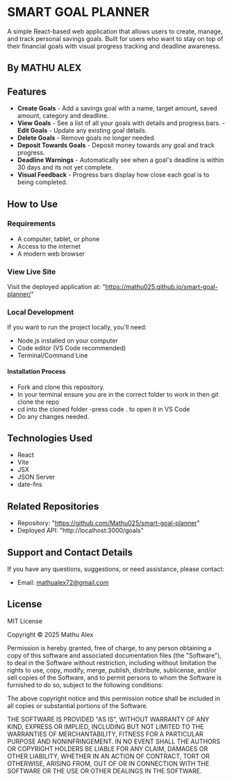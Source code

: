 # SMART GOAL PLANNER

A simple React-based web application that allows users to create, manage, and track personal savings goals. Built for users who want to stay on top of their financial goals with visual progress tracking and deadline awareness.

## By **MATHU ALEX**

## Features

- **Create Goals** - Add a savings goal with a name, target amount, saved amount, category and deadline.
- **View Goals** - See a list of all your goals with details and progress bars.
-**Edit Goals** - Update any existing goal details.
- **Delete Goals** - Remove goals no longer needed.
- **Deposit Towards Goals** - Deposit money towards any goal and track progress.
- **Deadline Warnings** - Automatically see when a goal's deadline is within 30 days and its not yet complete.
- **Visual Feedback** - Progress bars display how close each goal is to being completed.

## How to Use

### Requirements

- A computer, tablet, or phone
- Access to the internet
- A modern web browser

### View Live Site

Visit the deployed application at: "https://mathu025.github.io/smart-goal-planner/"

### Local Development

If you want to run the project locally, you'll need:

- Node.js installed on your computer
- Code editor (VS Code recommended)
- Terminal/Command Line

#### Installation Process

- Fork and clone this repository.
- In your terminal ensure you are in the correct folder to work in then git clone the repo
- cd into the cloned folder
-press code . to open it in VS Code
- Do any changes needed.

## Technologies Used

- React
- Vite
- JSX
- JSON Server
- date-fns

## Related Repositories

- Repository: "https://github.com/Mathu025/smart-goal-planner"
- Deployed API: "http://localhost:3000/goals"

## Support and Contact Details

If you have any questions, suggestions, or need assistance, please contact:

- Email: <mathualex72@gmail.com>

## License

MIT License

Copyright &copy; 2025 Mathu Alex

Permission is hereby granted, free of charge, to any person obtaining a copy of this software and associated documentation files (the "Software"), to deal in the Software without restriction, including without limitation the rights to use, copy, modify, merge, publish, distribute, sublicense, and/or sell copies of the Software, and to permit persons to whom the Software is furnished to do so, subject to the following conditions:

The above copyright notice and this permission notice shall be included in all copies or substantial portions of the Software.

THE SOFTWARE IS PROVIDED "AS IS", WITHOUT WARRANTY OF ANY KIND, EXPRESS OR IMPLIED, INCLUDING BUT NOT LIMITED TO THE WARRANTIES OF MERCHANTABILITY, FITNESS FOR A PARTICULAR PURPOSE AND NONINFRINGEMENT. IN NO EVENT SHALL THE AUTHORS OR COPYRIGHT HOLDERS BE LIABLE FOR ANY CLAIM, DAMAGES OR OTHER LIABILITY, WHETHER IN AN ACTION OF CONTRACT, TORT OR OTHERWISE, ARISING FROM, OUT OF OR IN CONNECTION WITH THE SOFTWARE OR THE USE OR OTHER DEALINGS IN THE SOFTWARE.
